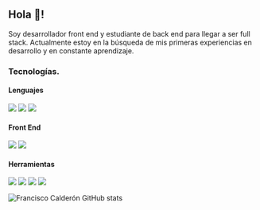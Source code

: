 


## Hola 👋!

Soy desarrollador front end y estudiante de back end para llegar a ser full stack.
Actualmente estoy en la búsqueda de mis primeras experiencias en desarrollo y en constante
aprendizaje.

### Tecnologías.

#### Lenguajes


 ![](https://camo.githubusercontent.com/0734b6e3e51fd74ee64632164fe978eeaa0fdc4c3bc8d05b7d47e03c4d8a3203/68747470733a2f2f696d672e736869656c64732e696f2f62616467652f4a6176615363726970742d4637444631453f7374796c653d666c6174266c6f676f3d6a617661736372697074266c6f676f436f6c6f723d626c61636b)  ![](https://camo.githubusercontent.com/2dcd1e7cfaebfb6882ebdf1a4ce1c8545de373f5b8a5db75afbf853f9be7faca/68747470733a2f2f696d672e736869656c64732e696f2f62616467652f48544d4c2d3233393132303f7374796c653d666c6174266c6f676f3d68746d6c35266c6f676f436f6c6f723d7768697465) 
![](https://camo.githubusercontent.com/5e331b714534933618346d6cc39dd3fbe9f2ee0ca803d37ad7db16a1cb962031/68747470733a2f2f696d672e736869656c64732e696f2f62616467652f4353532d3233393132303f267374796c653d666c6174266c6f676f3d63737333266c6f676f436f6c6f723d7768697465)




#### Front End 
![](https://camo.githubusercontent.com/e10320df09d2d95e5a1cc8f0ce1b52538db9d62eff2725f3a594995babae60c7/68747470733a2f2f696d672e736869656c64732e696f2f62616467652f52656163742d3230323332413f7374796c653d666c6174266c6f676f3d7265616374266c6f676f436f6c6f723d363144414642)
![](https://camo.githubusercontent.com/21104191b4f90ccf7e7b0f3c72e3b63d8150d86173f8c58787b4fc69b0603923/68747470733a2f2f696d672e736869656c64732e696f2f62616467652f536173732d4343363639393f7374796c653d666c6174266c6f676f3d73617373266c6f676f436f6c6f723d7768697465)


#### Herramientas
![](https://camo.githubusercontent.com/83adec81cf431ada6d8f4895939acf15c6b7eada1361b191f024e681c9175882/68747470733a2f2f696d672e736869656c64732e696f2f62616467652f2d4769742d77686974653f7374796c653d666c6174266c6f676f3d676974)
![](https://camo.githubusercontent.com/3a4b8be7910bd9b32a8d5dbf796a49ed2c12607b64fa3f03dfbb34c315fc58ab/68747470733a2f2f696d672e736869656c64732e696f2f62616467652f2d4769744875622d3138313731373f7374796c653d666c6174266c6f676f3d676974687562)
![](https://camo.githubusercontent.com/4452d859ebd845b10eab758074b12439d5db39de05f0e1420209f99c4f113b9b/68747470733a2f2f696d672e736869656c64732e696f2f62616467652f2d5653253230436f64652d3030374143433f7374796c653d666c6174266c6f676f3d76697375616c2d73747564696f2d636f6465)
![](https://camo.githubusercontent.com/27329382d1f455d5c97026dee1ffae35c4a82d88d548c6f87920a1c0046eb6f6/68747470733a2f2f696d672e736869656c64732e696f2f62616467652f2d506f73746d616e2d77686974653f7374796c653d666c6174266c6f676f3d706f73746d616e)



![Francisco Calderón GitHub stats](https://github-readme-stats.vercel.app/api?username=francalderon67&theme=codeSTACKr&show_icons=true)



